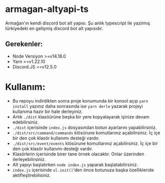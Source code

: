 # armagan-altyapi-ts
 Armağan'ın kendi discord bot alt yapısı. Şu anlık typescript ile yazılmış türkiyedeki en gelişmiş discord bot alt yapısıdır.

## Gerekenler:
  - Node Versiyon >=v14.16.0
  - Yarn >=v1.22.10
  - Discord.JS ==v12.5.0

# Kullanım:

  - Bu repoyu indirdikten sonra proje konumunda bir konsol açıp `yarn install` yazınız daha sonrasında ise `yarn derle` yazarak projeyi kullanıma hazır bir hale derleyiniz.
  - Artık `./dist` klasöürüne beşka bir yere kopyalayarak işinize devam edebilirsiniz.
  - `./dist` içerisinde `index.js` dosyasından botun ayarlarını yapabilirsiniz.
  - `./dist/src/command/commands` klösürune komutlarınız açabilirsiniz. İç içe bir den çok klasör kullanımı desteği vardır.
  - `./dist/src/event/events` klösürune komutlarınız açabilirsiniz. İç içe bir den çok klasör kullanımı desteği vardır.
  - Klasörlerin içerisinde birer tane örnek olacaktır. Onlar üzerinden ilerleyebilirsiniz.
  - Alt yapıyı başlatırken `node index.js` yaparak başlatabilirsiniz.
  - `index.js` içerisinde `ul.init()`'den önce botunuza başka özellikleride aktifleştirebilisiniz.
  

